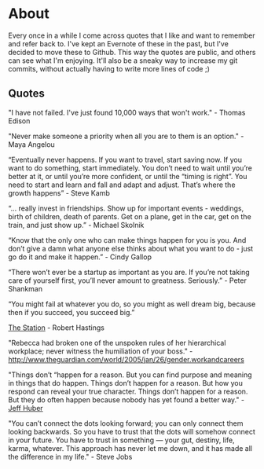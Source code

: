 # About

Every once in a while I come across quotes that I like and want to remember and refer back to. I've kept an Evernote of these in the past, but I've decided to move these to Github. This way the quotes are public, and others can see what I'm enjoying. It'll also be a sneaky way to increase my git commits, without actually having to write more lines of code ;)

## Quotes

"I have not failed. I've just found 10,000 ways that won't work." - Thomas Edison

"Never make someone a priority when all you are to them is an option." - Maya Angelou

“Eventually never happens. If you want to travel, start saving now. If you want to do something, start immediately. You don’t need to wait until you’re better at it, or until you’re more confident, or until the “timing is right”. You need to start and learn and fall and adapt and adjust. That’s where the growth happens” - Steve Kamb

“... really invest in friendships. Show up for important events - weddings, birth of children, death of parents. Get on a plane, get in the car, get on the train, and just show up.” - Michael Skolnik

“Know that the only one who can make things happen for you is you. And don’t give a damn what anyone else thinks about what you want to do - just go do it and make it happen.” - Cindy Gallop

“There won’t ever be a startup as important as you are. If you’re not taking care of yourself first, you’ll never amount to greatness. Seriously.” - Peter Shankman

“You might fail at whatever you do, so you might as well dream big, because then if you succeed, you succeed big.”

[The Station](http://www.gettysburg.edu/dotAsset/7da4f91e-3473-4e09-b383-0ad97a0b50d5.pdf) - Robert Hastings

"Rebecca had broken one of the unspoken rules of her hierarchical workplace; never witness the humiliation of your boss." - http://www.theguardian.com/world/2005/jan/26/gender.workandcareers

"Things don’t “happen for a reason. But you can find purpose and meaning in things that do happen. Things don’t happen for a reason. But how you respond can reveal your true character. Things don’t happen for a reason. But they do often happen because nobody has yet found a better way." - [Jeff Huber](https://medium.com/newco/find-a-better-way-19e9dde7a2fd#.kkwnwedi9)

"You can’t connect the dots looking forward; you can only connect them looking backwards. So you have to trust that the dots will somehow connect in your future. You have to trust in something — your gut, destiny, life, karma, whatever. This approach has never let me down, and it has made all the difference in my life." - Steve Jobs
